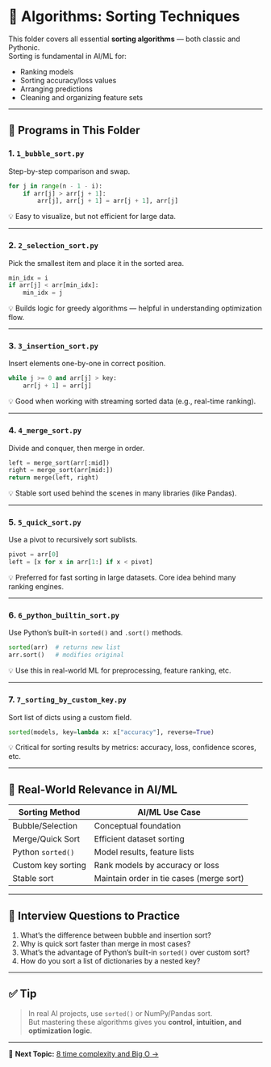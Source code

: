 # 🧠 Algorithms: Sorting Techniques

This folder covers all essential **sorting algorithms** — both classic and Pythonic.  
Sorting is fundamental in AI/ML for:
- Ranking models
- Sorting accuracy/loss values
- Arranging predictions
- Cleaning and organizing feature sets

---

## 📌 Programs in This Folder

### 1. `1_bubble_sort.py`

Step-by-step comparison and swap.

```python
for j in range(n - 1 - i):
    if arr[j] > arr[j + 1]:
        arr[j], arr[j + 1] = arr[j + 1], arr[j]
```

💡 Easy to visualize, but not efficient for large data.

---

### 2. `2_selection_sort.py`

Pick the smallest item and place it in the sorted area.

```python
min_idx = i
if arr[j] < arr[min_idx]:
    min_idx = j
```

💡 Builds logic for greedy algorithms — helpful in understanding optimization flow.

---

### 3. `3_insertion_sort.py`

Insert elements one-by-one in correct position.

```python
while j >= 0 and arr[j] > key:
    arr[j + 1] = arr[j]
```

💡 Good when working with streaming sorted data (e.g., real-time ranking).

---

### 4. `4_merge_sort.py`

Divide and conquer, then merge in order.

```python
left = merge_sort(arr[:mid])
right = merge_sort(arr[mid:])
return merge(left, right)
```

💡 Stable sort used behind the scenes in many libraries (like Pandas).

---

### 5. `5_quick_sort.py`

Use a pivot to recursively sort sublists.

```python
pivot = arr[0]
left = [x for x in arr[1:] if x < pivot]
```

💡 Preferred for fast sorting in large datasets. Core idea behind many ranking engines.

---

### 6. `6_python_builtin_sort.py`

Use Python’s built-in `sorted()` and `.sort()` methods.

```python
sorted(arr)  # returns new list
arr.sort()   # modifies original
```

💡 Use this in real-world ML for preprocessing, feature ranking, etc.

---

### 7. `7_sorting_by_custom_key.py`

Sort list of dicts using a custom field.

```python
sorted(models, key=lambda x: x["accuracy"], reverse=True)
```

💡 Critical for sorting results by metrics: accuracy, loss, confidence scores, etc.

---

## 🎯 Real-World Relevance in AI/ML

| Sorting Method       | AI/ML Use Case |
|----------------------|----------------|
| Bubble/Selection     | Conceptual foundation |
| Merge/Quick Sort     | Efficient dataset sorting |
| Python `sorted()`    | Model results, feature lists |
| Custom key sorting   | Rank models by accuracy or loss |
| Stable sort          | Maintain order in tie cases (merge sort) |

---

## 🧠 Interview Questions to Practice

1. What’s the difference between bubble and insertion sort?
2. Why is quick sort faster than merge in most cases?
3. What’s the advantage of Python’s built-in `sorted()` over custom sort?
4. How do you sort a list of dictionaries by a nested key?

---

## ✅ Tip

> In real AI projects, use `sorted()` or NumPy/Pandas sort.  
> But mastering these algorithms gives you **control, intuition, and optimization logic**.

---

📁 **Next Topic:** [8 time complexity and Big O →](../08%20time%20complexity%20and%20Big%20O/)